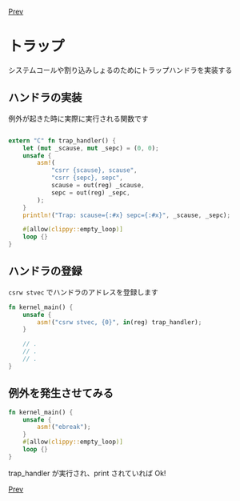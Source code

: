 [Prev](https://github.com/Ubugeeei/45minos/tree/master/040-put-string)

# トラップ

システムコールや割り込みしょるのためにトラップハンドラを実装する

## ハンドラの実装

例外が起きた時に実際に実行される関数です

```rs

extern "C" fn trap_handler() {
    let (mut _scause, mut _sepc) = (0, 0);
    unsafe {
        asm!(
            "csrr {scause}, scause",
            "csrr {sepc}, sepc",
            scause = out(reg) _scause,
            sepc = out(reg) _sepc,
        );
    }
    println!("Trap: scause={:#x} sepc={:#x}", _scause, _sepc);

    #[allow(clippy::empty_loop)]
    loop {}
}
```

## ハンドラの登録

`csrw stvec` でハンドラのアドレスを登録します

```rs
fn kernel_main() {
    unsafe {
        asm!("csrw stvec, {0}", in(reg) trap_handler);
    }

    // .
    // .
    // .
}
```

## 例外を発生させてみる

```rs
fn kernel_main() {
    unsafe {
        asm!("ebreak");
    }
    #[allow(clippy::empty_loop)]
    loop {}
}

```

trap_handler が実行され、print されていれば Ok!

[Prev](https://github.com/Ubugeeei/45minos/tree/master/040-put-string)
